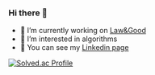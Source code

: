 ### Hi there 👋

<!--
**hongdoojung/hongdoojung** is a ✨ _special_ ✨ repository because its `README.md` (this file) appears on your GitHub profile.

Here are some ideas to get you started:

- 🔭 I’m currently working on ...
- 🌱 I’m currently learning ...
- 👯 I’m looking to collaborate on ...
- 🤔 I’m looking for help with ...
- 💬 Ask me about ...
- 📫 How to reach me: ...
- 😄 Pronouns: ...
- ⚡ Fun fact: ...
-->

- 🔭 I’m currently working on [Law&Good](https://www.lawandgood.com/)
- 🤔 I’m interested in algorithms
- 👯 You can see my [Linkedin page](https://www.linkedin.com/in/hongdoojung/)


 
[![Solved.ac Profile](http://mazassumnida.wtf/api/v2/generate_badge?boj=jja02059)](https://solved.ac/jja02059/)

